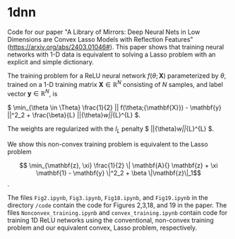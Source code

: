 # 1dnn

Code for our paper "A Library of Mirrors: Deep Neural Nets in Low Dimensions are Convex Lasso Models with Reflection Features" (https://arxiv.org/abs/2403.01046#). This paper shows that training neural networks with 1-D data is equivalent to solving a Lasso problem with an explicit and simple dictionary.

The training problem for a ReLU neural network $f(\theta;{\mathbf{X}})$ parameterized by $\theta$, trained on a 1-D training matrix $\mathbf{X} \in \mathbb{R}^N$ consisting of $N$ samples, and label vector $\mathbf{y}\in \mathbb{R}^N$, is

$ \min_{\theta \in \Theta}  \frac{1}{2} \|| f(\theta;{\mathbf{X}})  - \mathbf{y} \||^2_2 + \frac{\beta}{L}  \||{\theta}_w||_{L}^{L} $.

The weights are regularized with the $l_L$ penalty $ \||{\theta}_w||_{L}^{L} $.  

We show this non-convex training problem is equivalent to the Lasso problem

$$ \min_{\mathbf{z}, \xi}  \frac{1}{2} \| \mathbf{A}{} \mathbf{z} + \xi \mathbf{1} - \mathbf{y} \|^2_2 + \beta \|\mathbf{z}\|_1$$.


The files ```Fig2.ipynb```, ```Fig3.ipynb```, ```Fig18.ipynb```, and ```Fig19.ipynb``` in the directory ```/code``` contain the code for Figures 2,3,18, and 19 in the paper. The files ```Nonconvex_training.ipynb``` and ```convex_training.ipynb``` contain code for training 1D ReLU networks using the conventional, non-convex training problem and our equivalent convex, Lasso problem, respectively.
